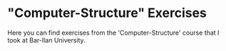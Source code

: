 # "Computer-Structure" Exercises 
Here you can find exercises from the 'Computer-Structure' course that I took at Bar-Ilan University.
